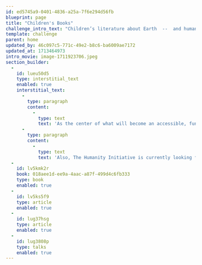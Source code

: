 ```yaml
---
id: ed5745a9-0401-4836-a25a-7f6e294d56fb
blueprint: page
title: "Children's Books"
challenge_intro_text: "Children’s literature about Earth  --  and humanity's many challenges  --  has become increasingly popular over the last ten years. New books cover changes the planet is undergoing; the necessity of caring for it and our wildlife; human rights; sports; cultural differences; and a variety of other “non-fiction” concerns."
template: challenge
parent: home
updated_by: 46c097c5-771c-49e2-b8c6-ba6009ae7172
updated_at: 1713464973
intro_movie: image-1711923706.jpeg
section_builder:
  -
    id: lueu50d5
    type: interstitial_text
    enabled: true
    interstitial_text:
      -
        type: paragraph
        content:
          -
            type: text
            text: 'As the center of what will become an accessible, fun and instructive oasis for children, here is our collection of the best of children’s literature.  '
      -
        type: paragraph
        content:
          -
            type: text
            text: 'Also, The Humanity Initiative is currently looking for an intern to help expand this collection across the continents. Please contact peace@humanity.org if you are interested in applying. '
  -
    id: lv5kmk2r
    book: 018aee1d-ee9a-4aac-a87f-499d4c6fb333
    type: book
    enabled: true
  -
    id: lv5ks5f9
    type: article
    enabled: true
  -
    id: lug37hsg
    type: article
    enabled: true
  -
    id: lug3808p
    type: talks
    enabled: true
---
```

